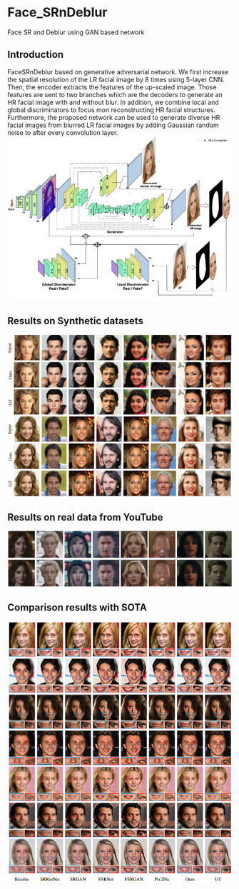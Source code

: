 # Face_SRnDeblur
Face SR and Deblur using GAN based network

## Introduction
FaceSRnDeblur based on generative adversarial network. We first increase the spatial resolution of the LR facial image by 8 times using 5-layer CNN. Then, the encoder extracts the features of the up-scaled image. Those features are sent to two branches which are the decoders to generate an HR facial image with and without blur. In addition, we combine local and global discriminators to focus mon reconstructing HR facial structures. Furthermore, the proposed network can be used to generate diverse HR facial images from blurred LR facial images by adding Gaussian random noise to after every convolution layer.
![Ntw](./img/Network.png)

## Results on Synthetic datasets
![SynR](./img/synthetic_results.png)

## Results on real data from YouTube
![YR](./img/Youtube_results.png)

## Comparison results with SOTA
![CompR](./img/comparison_results.png)

